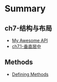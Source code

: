# Summary

## ch7-结构与布局

* [My Awesome API](README.md)
* [ch7.1-垂直居中](ch7.1垂直居中.md)

## Methods

* [Defining Methods](methods.md)

